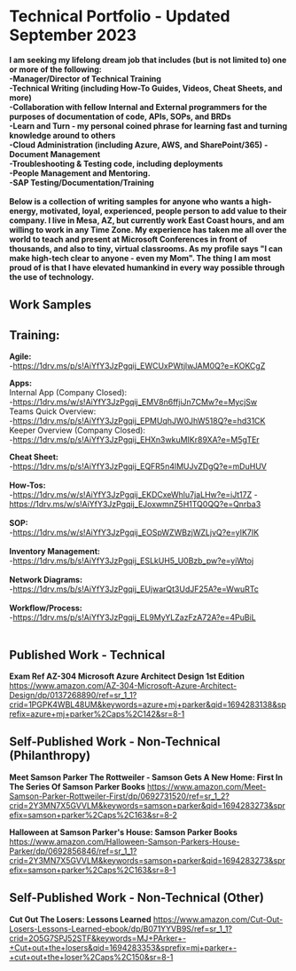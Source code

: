 # Technical Portfolio - Updated September 2023
**I am seeking my lifelong dream job that includes (but is not limited to) one or more of the following:</br>
-Manager/Director of Technical Training</br>
-Technical Writing (including How-To Guides, Videos, Cheat Sheets, and more)</br>
-Collaboration with fellow Internal and External programmers for the purposes of documentation of code, APIs, SOPs, and BRDs</br>
-Learn and Turn - my personal coined phrase for learning fast and turning knowledge around to others</br>
-Cloud Administration (including Azure, AWS, and SharePoint/365)
-Document Management</br>
-Troubleshooting & Testing code, including deployments</br>
-People Management and Mentoring. </br>
-SAP Testing/Documentation/Training</br>
</br>
Below is a collection of writing samples for anyone who wants a high-energy, motivated, loyal, experienced, people person to add value to their company. I live in Mesa, AZ, but currently work East Coast hours, and am willing to work in any Time Zone. My experience has taken me all over the world to teach and present at Microsoft Conferences in front of thousands, and also to tiny, virtual classrooms. As my profile says "I can make high-tech clear to anyone - even my Mom".  The thing I am most proud of is that I have elevated humankind in every way possible through the use of technology.**

Work Samples 
---
## Training:</br>
**Agile:**<br/>
-https://1drv.ms/p/s!AiYfY3JzPgqij_EWCUxPWtjlwJAM0Q?e=KOKCgZ

**Apps:**<br/>
Internal App (Company Closed):<br/>
-https://1drv.ms/w/s!AiYfY3JzPgqij_EMV8n6ffjiJn7CMw?e=MycjSw<br/>
Teams Quick Overview:<br/>
-https://1drv.ms/p/s!AiYfY3JzPgqij_EPMUqhJW0JhW518Q?e=hd31CK<br/>
Keeper Overview (Company Closed):<br/>
-https://1drv.ms/p/s!AiYfY3JzPgqij_EHXn3wkuMIKr89XA?e=M5gTEr<br/>

**Cheat Sheet:**<br/>
-https://1drv.ms/p/s!AiYfY3JzPgqij_EQFR5n4lMUJvZDgQ?e=mDuHUV
</br><br/>
**How-Tos:**<br/>
-https://1drv.ms/w/s!AiYfY3JzPgqij_EKDCxeWhlu7jaLHw?e=iJt17Z
-https://1drv.ms/w/s!AiYfY3JzPgqij_EJoxwmnZ5H1TQ0QQ?e=Qnrba3
</br><br/>
**SOP:**<br/>
-https://1drv.ms/w/s!AiYfY3JzPgqij_EOSpWZWBzjWZLjvQ?e=yIK7IK
</br><br/>
**Inventory Management:**<br/>
-https://1drv.ms/b/s!AiYfY3JzPgqij_ESLkUH5_U0Bzb_pw?e=yiWtoj
<br/><br/>
**Network Diagrams:**<br/>
-https://1drv.ms/b/s!AiYfY3JzPgqij_EUjwarQt3UdJF25A?e=WwuRTc
<br/><br/>
**Workflow/Process:**<br/>
-https://1drv.ms/p/s!AiYfY3JzPgqij_EL9MyYLZazFzA72A?e=4PuBiL
<br/></br>

## Published Work - Technical
**Exam Ref AZ-304 Microsoft Azure Architect Design 1st Edition**<br/>
https://www.amazon.com/AZ-304-Microsoft-Azure-Architect-Design/dp/0137268890/ref=sr_1_1?crid=1PGPK4WBL48UM&keywords=azure+mj+parker&qid=1694283138&sprefix=azure+mj+parker%2Caps%2C142&sr=8-1



## Self-Published Work - Non-Technical (Philanthropy)
**Meet Samson Parker The Rottweiler - Samson Gets A New Home: First In The Series Of Samson Parker Books**
https://www.amazon.com/Meet-Samson-Parker-Rottweiler-First/dp/0692731520/ref=sr_1_2?crid=2Y3MN7X5GVVLM&keywords=samson+parker&qid=1694283273&sprefix=samson+parker%2Caps%2C163&sr=8-2

**Halloween at Samson Parker's House: Samson Parker Books**
https://www.amazon.com/Halloween-Samson-Parkers-House-Parker/dp/0692856846/ref=sr_1_1?crid=2Y3MN7X5GVVLM&keywords=samson+parker&qid=1694283273&sprefix=samson+parker%2Caps%2C163&sr=8-1

## Self-Published Work - Non-Technical (Other)
**Cut Out The Losers: Lessons Learned**
https://www.amazon.com/Cut-Out-Losers-Lessons-Learned-ebook/dp/B071YYVB9S/ref=sr_1_1?crid=2O5G7SPJ52STF&keywords=MJ+PArker+-+Cut+out+the+losers&qid=1694283353&sprefix=mj+parker+-+cut+out+the+loser%2Caps%2C150&sr=8-1
